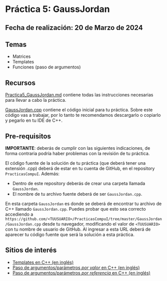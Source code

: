 # Práctica 5: GaussJordan

## Fecha de realización: 20 de Marzo de 2024

## Temas
* Matrices
* Templates
* Funciones (paso de argumentos)

## Recursos

[Practica5_GaussJordan.md](Practica5_GaussJordan.md) contiene todas las instrucciones necesarias para llevar a cabo la práctica.

[GaussJordan.cpp](GaussJordan.cpp) contiene el código inicial para tu práctica. Sobre este código vas a trabajar, por lo tanto te recomendamos descargarlo o copiarlo y pegarlo en tu IDE de C++.

## Pre-requisitos

**IMPORTANTE**: deberás de cumplir con las siguientes indicaciones, de forma contraria podría haber problemas con la revisión de tu práctica.

El código fuente de la solución de tu práctica (que deberá tener una extensión .cpp) deberá de estar en tu cuenta de GitHub, en el repository `PracticasCompuI`. Además:
* Dentro de este repository deberás de crear una carpeta llamada `GaussJordan`.
* El nombre de tu archivo fuente deberá de ser `GaussJordan.cpp`.

En esta carpeta `GaussJordan` es donde se deberá de encontrar tu archivo de C++ llamado `GaussJordan.cpp`. Puedes probar que esto sea correcto accediendo a `https://github.com/<TUUSUARIO>/PracticasCompuI/tree/master/GaussJordan/GaussJordan.cpp` desde tu navegador, modificando el valor de `<TUUSUARIO>` con tu nombre de usuario de GitHub. Al ingresar a esta URL deberá de aparecer tu código fuente que será la solución a esta práctica.

## Sitios de interés

* [Templates en C++ (en inglés)](http://www.cplusplus.com/doc/oldtutorial/templates/)
* [Paso de argumentos/parámetros _por valor_ en C++ (en inglés)](https://www.ibm.com/support/knowledgecenter/SSLTBW_2.1.0/com.ibm.zos.v2r1.cbclx01/pass_by_value.htm)
* [Paso de argumentos/parámetros _por referencia_ en C++ (en inglés)](https://www.ibm.com/support/knowledgecenter/SSLTBW_2.1.0/com.ibm.zos.v2r1.cbclx01/cplr233.htm)
